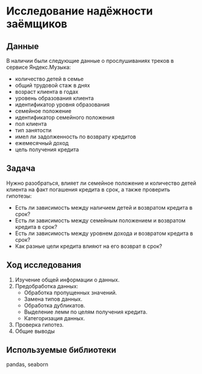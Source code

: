 # Исследование надёжности заёмщиков

## Данные
В наличии были следующие данные о прослушиваниях треков в сервисе Яндекс.Музыка:

* количество детей в семье
* общий трудовой стаж в днях
* возраст клиента в годах
* уровень образования клиента
* идентификатор уровня образования
* семейное положение
* идентификатор семейного положения
* пол клиента
* тип занятости
* имел ли задолженность по возврату кредитов
* ежемесячный доход
* цель получения кредита

## Задача
Нужно разобраться, влияет ли семейное положение и количество детей клиента на факт погашения кредита в срок, а также проверить гипотезы:
- Есть ли зависимость между наличием детей и возвратом кредита в срок?
- Есть ли зависимость между семейным положением и возвратом кредита в срок?
- Есть ли зависимость между уровнем дохода и возвратом кредита в срок?
- Как разные цели кредита влияют на его возврат в срок?

## Ход исследования
1. Изучение общей информации о данных.
2. Предобработка данных:
    * Обработка пропущенных значений.
    * Замена типов данных.
    * Обработка дубликатов.
    * Выделение лемм по целям получения кредита.
    * Категоризация данных.
3. Проверка гипотез.
4. Общие выводы

## Используемые библиотеки
pandas, seaborn
